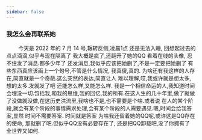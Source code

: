 ```yaml
---
sidebar: false
---
```

### 我怎么会再联系她
&emsp; &emsp;今天是 2022 年的 7 月 14 号,辗转反侧,凌晨1点 还是无法入睡, 回想起过去的点点滴滴,似乎与现在隔离了
我大概是疯了,还翻开了她的QQ 看着在线的头像, 忍不住发了消息.都多少年了 还发消息,我似乎应该把她删了,不是一定要把她删了
有些东西真应该画上一个句号,不管是什么情况, 我真傻,真的. 为啥还有我这样的人存在,简直就是一个奇葩.这么突然的表达,简直让人
难以理解,哎,我或许就是想太多, 想的太多.发就发了吧 还能怎么样,又能怎么样. 我是一个相信命运的人,我知道时间会埋没一切.包括我,和我的思维,我的回忆,我的所有.在这人生的几十年里,做了就做了没做就没做,在这历史洪流里,我啥也不是,也不需要是个啥.或者说
在人的某个阶段,就会有某个阶段的事情需求处理,会有某个阶段的人需要遇见.嗯,时间会给我答案,显然 时间不需要答案. 时间就是答案
为啥我还留着她的QQ呢,或许这是QQ存在的使命, 那就删了吧.但似乎QQ没有必要存在了, 还是把QQ卸载吧,没了你拥有了
全世界又如何.